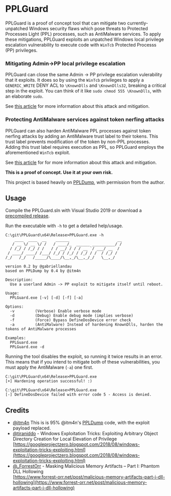 # PPLGuard

PPLGuard is a proof of concept tool that can mitigate two currently-unpatched Windows security flaws which pose threats to Protected Processes Light (PPL) processes, such as AntiMalware services.
To apply these mitigations, PPLGuard exploits an unpatched Windows local privilege escalation vulnerability to execute code with `WinTcb` Protected Processs (PP) privileges.

### Mitigating Admin->PP local privilege escalation

PPLGuard can close the same Admin -> PP privilege escalation vulerability that it exploits.
It does so by using the `WinTcb` privileges to apply a `GENERIC_WRITE` DENY ACL to `\KnownDlls` and `\KnownDlls32`,
breaking a critical step in the exploit.
You can think of it like `sudo chmod 555 \KnownDlls`, with an elaborate `sudo`.

See [this article](https://www.elastic.co/blog/protecting-windows-protected-processes) for more information about this attack and mitigation.

### Protecting AntiMalware services against token nerfing attacks

PPLGuard can also harden AntiMalware PPL processes against token nerfing attacks by adding an AntiMalware trust label to their tokens.
This trust label prevents modification of the token by non-PPL processes.
Adding this trust label requires execution as PPL, so PPLGuard employs the aforementioned `WinTcb` exploit.

See [this article](https://elastic.github.io/security-research/whitepapers/2022/02/02.sandboxing-antimalware-products-for-fun-and-profit/article/) for for more information about this attack and mitigation.

**This is a proof of concept.  Use it at your own risk.**

This project is based heavily on [PPLDump](https://github.com/itm4n/PPLdump), with permission from the author.

## Usage

Compile the PPLGuard.sln with Visual Studio 2019 or download a [precompiled release](https://github.com/elastic/PPLGuard/releases).

Run the executable with `-h` to get a detailed help/usage.

```console
C:\git\PPLGuard\x64\Release>PPLGuard.exe -h
    ____  ____  __    ______                     __
   / __ \/ __ \/ /   / ____/_  ______ __________/ /
  / /_/ / /_/ / /   / / __/ / / / __ `/ ___/ __  /
 / ____/ ____/ /___/ /_/ / /_/ / /_/ / /  / /_/ /
/_/   /_/   /_____/\____/\__,_/\__,_/_/   \__,_/

version 0.2 by @gabriellandau
based on PPLDump by 0.4 by @itm4n

Description:
  Use a userland Admin -> PP exploit to mitigate itself until reboot.

Usage:
  PPLGuard.exe [-v] [-d] [-f] [-a]

Options:
  -v         (Verbose) Enable verbose mode
  -d         (Debug) Enable debug mode (implies verbose)
  -f         (Force) Bypass DefineDosDevice error check
  -a         (AntiMalware) Instead of hardening KnownDlls, harden the tokens of AntiMalware processes

Examples:
  PPLGuard.exe
  PPLGuard.exe -d
```

Running the tool disables the exploit, so running it twice results in an error.
This means that if you intend to mitigate both of these vulnerabilities, you must apply the AntiMalware (`-a`) one first.

```
C:\git\PPLGuard\x64\Release>PPLGuard.exe
[+] Hardening operation successful! :)

C:\git\PPLGuard\x64\Release>PPLGuard.exe
[-] DefineDosDevice failed with error code 5 - Access is denied.
```

## Credits

- [@itm4n](https://twitter.com/itm4n) This is is 95% @itm4n's [PPLDump](https://github.com/itm4n/PPLdump) code, with the exploit payload replaced.
- [@tiraniddo](https://twitter.com/tiraniddo) - Windows Exploitation Tricks: Exploiting Arbitrary Object Directory Creation for Local Elevation of Privilege  
[https://googleprojectzero.blogspot.com/2018/08/windows-exploitation-tricks-exploiting.html](https://googleprojectzero.blogspot.com/2018/08/windows-exploitation-tricks-exploiting.html)
- [@\_ForrestOrr](https://twitter.com/_ForrestOrr) - Masking Malicious Memory Artifacts – Part I: Phantom DLL Hollowing  
[https://www.forrest-orr.net/post/malicious-memory-artifacts-part-i-dll-hollowing](https://www.forrest-orr.net/post/malicious-memory-artifacts-part-i-dll-hollowing)
